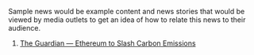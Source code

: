 Sample news would be example content and news stories that would be viewed by media outlets to get an idea of how to relate this news to their audience.

1. [The Guardian — Ethereum to Slash Carbon Emissions](https://www.theguardian.com/technology/2021/may/19/ethereum-cryptocurrency-to-slash-carbon-emissions)

